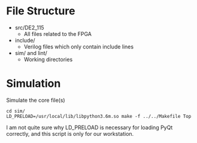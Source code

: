 # File Structure

* src/DE2\_115
	* All files related to the FPGA
* include/
	* Verilog files which only contain include lines
* sim/ and lint/
	* Working directories

# Simulation

Simulate the core file(s)

    cd sim/
    LD_PRELOAD=/usr/local/lib/libpython3.6m.so make -f ../../Makefile Top

I am not quite sure why LD_PRELOAD is necessary for loading PyQt correctly, and this script is only for our workstation.
